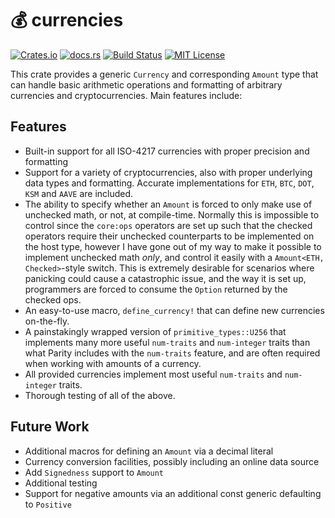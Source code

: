 # 💰 currencies

[![Crates.io](https://img.shields.io/crates/v/currencies)](https://crates.io/crates/currencies)
[![docs.rs](https://img.shields.io/docsrs/currencies?label=docs)](https://docs.rs/currencies/latest/currencies/)
[![Build Status](https://img.shields.io/github/actions/workflow/status/sam0x17/currencies/ci.yaml)](https://github.com/sam0x17/currencies/actions/workflows/ci.yaml?query=branch%3Amain)
[![MIT License](https://img.shields.io/github/license/sam0x17/currencies)](https://github.com/sam0x17/currencies/blob/main/LICENSE)

This crate provides a generic `Currency` and corresponding `Amount` type that can handle basic
arithmetic operations and formatting of arbitrary currencies and cryptocurrencies. Main
features include:

## Features

- Built-in support for all ISO-4217 currencies with proper precision and formatting
- Support for a variety of cryptocurrencies, also with proper underlying data types and
  formatting. Accurate implementations for `ETH`, `BTC`, `DOT`, `KSM` and `AAVE` are included.
- The ability to specify whether an `Amount` is forced to only make use of unchecked math, or
  not, at compile-time. Normally this is impossible to control since the `core:ops` operators
  are set up such that the checked operators require their unchecked counterparts to be
  implemented on the host type, however I have gone out of my way to make it possible to
  implement unchecked math _only_, and control it easily with a `Amount<ETH, Checked>`-style
  switch. This is extremely desirable for scenarios where panicking could cause a catastrophic
  issue, and the way it is set up, programmers are forced to consume the `Option` returned by
  the checked ops.
- An easy-to-use macro, `define_currency!` that can define new currencies on-the-fly.
- A painstakingly wrapped version of `primitive_types::U256` that implements many more useful
  `num-traits` and `num-integer` traits than what Parity includes with the `num-traits`
  feature, and are often required when working with amounts of a currency.
- All provided currencies implement most useful `num-traits` and `num-integer` traits.
- Thorough testing of all of the above.

## Future Work
- Additional macros for defining an `Amount` via a decimal literal
- Currency conversion facilities, possibly including an online data source
- Add `Signedness` support to `Amount`
- Additional testing
- Support for negative amounts via an additional const generic defaulting to `Positive`
